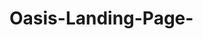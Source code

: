 # Oasis-Landing-Page-
<i class="fab fa-facebook"></i>
<i class="fab fa-twitter-square"></i>
<i class="fab fa-instagram"></i>
<i class="fal fa-headset"></i>
<i class="fas fa-calendar-week"></i>